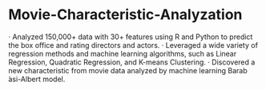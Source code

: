 # Movie-Characteristic-Analyzation

· Analyzed 150,000+ data with 30+ features using R and Python to predict the box office and rating directors and actors.
· Leveraged a wide variety of regression methods and machine learning algorithms, such as Linear Regression, Quadratic Regression, and K-means Clustering.
· Discovered a new characteristic from movie data analyzed by machine learning Barab ́asi-Albert model.
